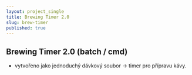 ```yaml
---
layout: project_single
title: Brewing Timer 2.0
slug: brew-timer
published: true
---
```

## Brewing Timer 2.0 (batch / cmd)


- vytvořeno jako jednoduchý dávkový soubor -> timer pro přípravu kávy.
